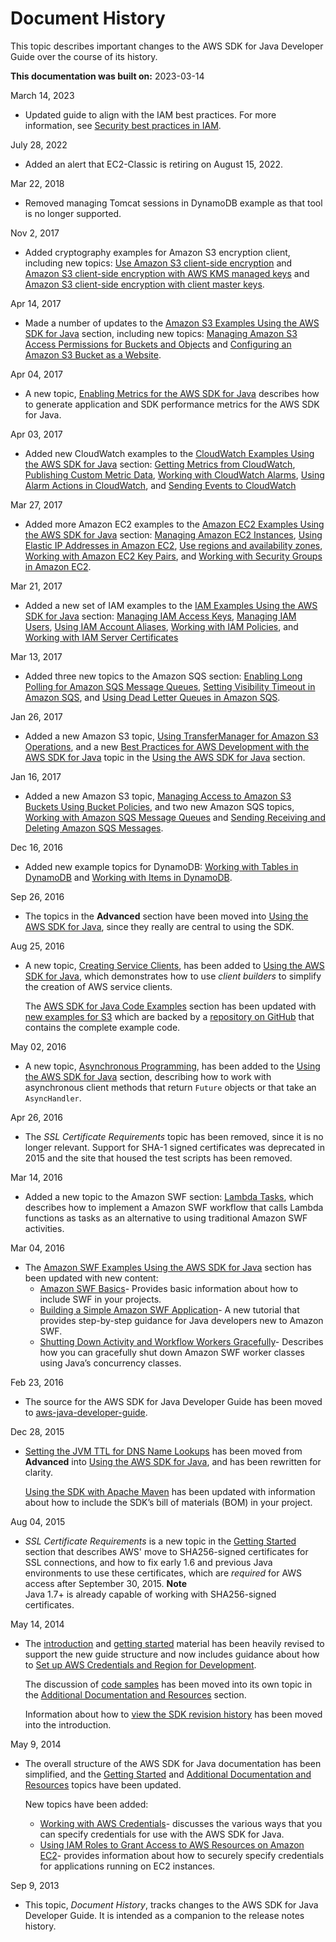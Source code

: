 # Document History<a name="document-history"></a>

This topic describes important changes to the AWS SDK for Java Developer Guide over the course of its history\.

 **This documentation was built on:** 2023\-03\-14

March 14, 2023  
+ Updated guide to align with the IAM best practices\. For more information, see [Security best practices in IAM](https://docs.aws.amazon.com/IAM/latest/UserGuide/best-practices.html)\.

July 28, 2022  
+ Added an alert that EC2\-Classic is retiring on August 15, 2022\.

Mar 22, 2018  
+ Removed managing Tomcat sessions in DynamoDB example as that tool is no longer supported\.

Nov 2, 2017  
+ Added cryptography examples for Amazon S3 encryption client, including new topics: [Use Amazon S3 client\-side encryption](examples-crypto.md) and [Amazon S3 client\-side encryption with AWS KMS managed keys](examples-crypto-kms.md) and [Amazon S3 client\-side encryption with client master keys](examples-crypto-masterkey.md)\.

Apr 14, 2017  
+ Made a number of updates to the [Amazon S3 Examples Using the AWS SDK for Java](examples-s3.md) section, including new topics: [Managing Amazon S3 Access Permissions for Buckets and Objects](examples-s3-access-permissions.md) and [Configuring an Amazon S3 Bucket as a Website](examples-s3-website-configuration.md)\.

Apr 04, 2017  
+ A new topic, [Enabling Metrics for the AWS SDK for Java](generating-sdk-metrics.md) describes how to generate application and SDK performance metrics for the AWS SDK for Java\.

Apr 03, 2017  
+ Added new CloudWatch examples to the [CloudWatch Examples Using the AWS SDK for Java](examples-cloudwatch.md) section: [Getting Metrics from CloudWatch](examples-cloudwatch-get-metrics.md), [Publishing Custom Metric Data](examples-cloudwatch-publish-custom-metrics.md), [Working with CloudWatch Alarms](examples-cloudwatch-create-alarms.md), [Using Alarm Actions in CloudWatch](examples-cloudwatch-use-alarm-actions.md), and [Sending Events to CloudWatch](examples-cloudwatch-send-events.md) 

Mar 27, 2017  
+ Added more Amazon EC2 examples to the [Amazon EC2 Examples Using the AWS SDK for Java](prog-services-ec2.md) section: [Managing Amazon EC2 Instances](examples-ec2-instances.md), [Using Elastic IP Addresses in Amazon EC2](examples-ec2-elastic-ip.md), [Use regions and availability zones](examples-ec2-regions-zones.md), [Working with Amazon EC2 Key Pairs](examples-ec2-key-pairs.md), and [Working with Security Groups in Amazon EC2](examples-ec2-security-groups.md)\.

Mar 21, 2017  
+ Added a new set of IAM examples to the [IAM Examples Using the AWS SDK for Java](examples-iam.md) section: [Managing IAM Access Keys](examples-iam-access-keys.md), [Managing IAM Users](examples-iam-users.md), [Using IAM Account Aliases](examples-iam-account-aliases.md), [Working with IAM Policies](examples-iam-policies.md), and [Working with IAM Server Certificates](examples-iam-server-certificates.md) 

Mar 13, 2017  
+ Added three new topics to the Amazon SQS section: [Enabling Long Polling for Amazon SQS Message Queues](examples-sqs-long-polling.md), [Setting Visibility Timeout in Amazon SQS](examples-sqs-visibility-timeout.md), and [Using Dead Letter Queues in Amazon SQS](examples-sqs-dead-letter-queues.md)\.

Jan 26, 2017  
+ Added a new Amazon S3 topic, [Using TransferManager for Amazon S3 Operations](examples-s3-transfermanager.md), and a new [Best Practices for AWS Development with the AWS SDK for Java](best-practices.md) topic in the [Using the AWS SDK for Java](basics.md) section\.

Jan 16, 2017  
+ Added a new Amazon S3 topic, [Managing Access to Amazon S3 Buckets Using Bucket Policies](examples-s3-bucket-policies.md), and two new Amazon SQS topics, [Working with Amazon SQS Message Queues](examples-sqs-message-queues.md) and [Sending Receiving and Deleting Amazon SQS Messages](examples-sqs-messages.md)\.

Dec 16, 2016  
+ Added new example topics for DynamoDB: [Working with Tables in DynamoDB](examples-dynamodb-tables.md) and [Working with Items in DynamoDB](examples-dynamodb-items.md)\.

Sep 26, 2016  
+ The topics in the **Advanced** section have been moved into [Using the AWS SDK for Java](basics.md), since they really are central to using the SDK\.

Aug 25, 2016  
+ A new topic, [Creating Service Clients](creating-clients.md), has been added to [Using the AWS SDK for Java](basics.md), which demonstrates how to use *client builders* to simplify the creation of AWS service clients\.

  The [AWS SDK for Java Code Examples](prog-services.md) section has been updated with [new examples for S3](examples-s3.md) which are backed by a [repository on GitHub](https://github.com/awsdocs/aws-doc-sdk-examples) that contains the complete example code\.

May 02, 2016  
+ A new topic, [Asynchronous Programming](basics-async.md), has been added to the [Using the AWS SDK for Java](basics.md) section, describing how to work with asynchronous client methods that return `Future` objects or that take an `AsyncHandler`\.

Apr 26, 2016  
+ The *SSL Certificate Requirements* topic has been removed, since it is no longer relevant\. Support for SHA\-1 signed certificates was deprecated in 2015 and the site that housed the test scripts has been removed\.

Mar 14, 2016  
+ Added a new topic to the Amazon SWF section: [Lambda Tasks](swf-lambda-task.md), which describes how to implement a Amazon SWF workflow that calls Lambda functions as tasks as an alternative to using traditional Amazon SWF activities\.

Mar 04, 2016  
+ The [Amazon SWF Examples Using the AWS SDK for Java](prog-services-swf.md) section has been updated with new content:
  +  [Amazon SWF Basics](swf-basics.md)\- Provides basic information about how to include SWF in your projects\.
  +  [Building a Simple Amazon SWF Application](swf-hello.md)\- A new tutorial that provides step\-by\-step guidance for Java developers new to Amazon SWF\.
  +  [Shutting Down Activity and Workflow Workers Gracefully](swf-graceful-shutdown.md)\- Describes how you can gracefully shut down Amazon SWF worker classes using Java’s concurrency classes\.

Feb 23, 2016  
+ The source for the AWS SDK for Java Developer Guide has been moved to [aws\-java\-developer\-guide](https://github.com/awsdocs/aws-java-developer-guide)\.

Dec 28, 2015  
+  [Setting the JVM TTL for DNS Name Lookups](java-dg-jvm-ttl.md) has been moved from **Advanced** into [Using the AWS SDK for Java](basics.md), and has been rewritten for clarity\.

   [Using the SDK with Apache Maven](setup-project-maven.md) has been updated with information about how to include the SDK’s bill of materials \(BOM\) in your project\.

Aug 04, 2015  
+  *SSL Certificate Requirements* is a new topic in the [Getting Started](getting-started.md) section that describes AWS' move to SHA256\-signed certificates for SSL connections, and how to fix early 1\.6 and previous Java environments to use these certificates, which are *required* for AWS access after September 30, 2015\.
**Note**  
Java 1\.7\+ is already capable of working with SHA256\-signed certificates\.

May 14, 2014  
+ The [introduction](welcome.md) and [getting started](getting-started.md) material has been heavily revised to support the new guide structure and now includes guidance about how to [Set up AWS Credentials and Region for Development](setup-credentials.md)\.

  The discussion of [code samples](java-dg-samples.md) has been moved into its own topic in the [Additional Documentation and Resources](welcome.md#additional-resources) section\.

  Information about how to [view the SDK revision history](welcome.md#java-sdk-history) has been moved into the introduction\.

May 9, 2014  
+ The overall structure of the AWS SDK for Java documentation has been simplified, and the [Getting Started](getting-started.md) and [Additional Documentation and Resources](welcome.md#additional-resources) topics have been updated\.

  New topics have been added:
  +  [Working with AWS Credentials](credentials.md)\- discusses the various ways that you can specify credentials for use with the AWS SDK for Java\.
  +  [Using IAM Roles to Grant Access to AWS Resources on Amazon EC2](java-dg-roles.md)\- provides information about how to securely specify credentials for applications running on EC2 instances\.

Sep 9, 2013  
+ This topic, *Document History*, tracks changes to the AWS SDK for Java Developer Guide\. It is intended as a companion to the release notes history\.